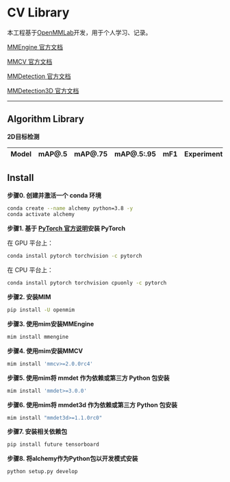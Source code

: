 # CV Library
本工程基于[OpenMMLab](https://openmmlab.com/codebase)开发，用于个人学习、记录。

[MMEngine 官方文档](https://mmengine.readthedocs.io/zh-cn/latest/)

[MMCV 官方文档](https://mmcv.readthedocs.io/zh-cn/latest/)

[MMDetection 官方文档](https://mmdetection.readthedocs.io/zh-cn/latest/index.html)

[MMDetection3D 官方文档](https://mmdetection3d.readthedocs.io/zh-cn/latest/get_started.html)

******

## Algorithm Library

**2D目标检测**

|   Model    | mAP@.5 | mAP@.75 | mAP@.5:.95 | mF1 | Experiments | Weights | Code | Paper |
| :-------: | :-------: | :-------: | :-------: | :-------: | :-------: | :-------: | :-------: | :-------: |


## Install

**步骤0. 创建并激活一个 conda 环境**

~~~bash
conda create --name alchemy python=3.8 -y
conda activate alchemy
~~~

**步骤1. 基于 [PyTorch 官方说明](https://pytorch.org/get-started/locally/)安装 PyTorch**

在 GPU 平台上：

```bash
conda install pytorch torchvision -c pytorch
```

在 CPU 平台上：

```bash
conda install pytorch torchvision cpuonly -c pytorch
```

**步骤2. 安装MIM**

~~~bash
pip install -U openmim
~~~

**步骤3. 使用mim安装MMEngine**

~~~Bash
mim install mmengine
~~~

**步骤4. 使用mim安装MMCV**

~~~Bash
mim install 'mmcv>=2.0.0rc4'
~~~

**步骤5. 使用mim将 mmdet 作为依赖或第三方 Python 包安装**

~~~Bash
mim install 'mmdet>=3.0.0'
~~~

**步骤6. 使用mim将 mmdet3d 作为依赖或第三方 Python 包安装**

~~~Bash
mim install "mmdet3d>=1.1.0rc0"
~~~

**步骤7. 安装相关依赖包**

~~~bash
pip install future tensorboard
~~~

**步骤8. 将alchemy作为Python包以开发模式安装**

~~~bash
python setup.py develop
~~~